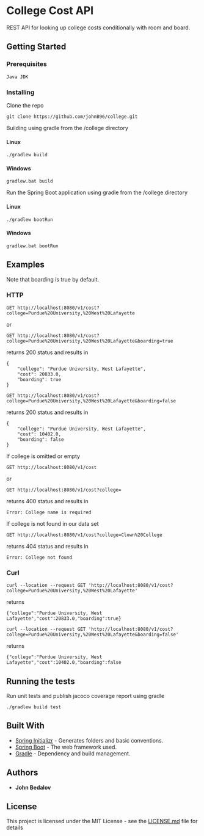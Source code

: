 # College Cost API

REST API for looking up college costs conditionally with room and board.

## Getting Started

### Prerequisites

```
Java JDK
```

### Installing

Clone the repo
```
git clone https://github.com/johnB96/college.git
```

Building using gradle from the /college directory

#### Linux
```
./gradlew build
```

#### Windows
```
gradlew.bat build
```

Run the Spring Boot application using gradle from the /college directory

#### Linux
```
./gradlew bootRun
```

#### Windows
```
gradlew.bat bootRun
```

## Examples

Note that boarding is true by default.

### HTTP

```
GET http://localhost:8080/v1/cost?college=Purdue%20University,%20West%20Lafayette
```
or
```
GET http://localhost:8080/v1/cost?college=Purdue%20University,%20West%20Lafayette&boarding=true
```

returns 200 status and results in
```
{
    "college": "Purdue University, West Lafayette",
    "cost": 20833.0,
    "boarding": true
}
```

```
GET http://localhost:8080/v1/cost?college=Purdue%20University,%20West%20Lafayette&boarding=false
```

returns 200 status and results in
```
{
    "college": "Purdue University, West Lafayette",
    "cost": 10402.0,
    "boarding": false
}
```

If college is omitted or empty

```
GET http://localhost:8080/v1/cost
```
or
```
GET http://localhost:8080/v1/cost?college=
```
returns 400 status and results in
```
Error: College name is required
```

If college is not found in our data set
```
GET http://localhost:8080/v1/cost?college=Clown%20College
```
returns 404 status and results in
```
Error: College not found
```
### Curl

```
curl --location --request GET 'http://localhost:8080/v1/cost?college=Purdue%20University,%20West%20Lafayette'
```

returns
```
{"college":"Purdue University, West Lafayette","cost":20833.0,"boarding":true}
```

```
curl --location --request GET 'http://localhost:8080/v1/cost?college=Purdue%20University,%20West%20Lafayette&boarding=false'
```
returns
```
{"college":"Purdue University, West Lafayette","cost":10402.0,"boarding":false
```

## Running the tests

Run unit tests and publish jacoco coverage report using gradle
```
./gradlew build test
```

## Built With

* [Spring Initializr](https://start.spring.io/) - Generates folders and basic conventions.
* [Spring Boot](https://spring.io/projects/spring-boot) - The web framework used.
* [Gradle](https://gradle.org/) - Dependency and build management.

## Authors

* **John Bedalov**

## License

This project is licensed under the MIT License - see the [LICENSE.md](LICENSE.md) file for details